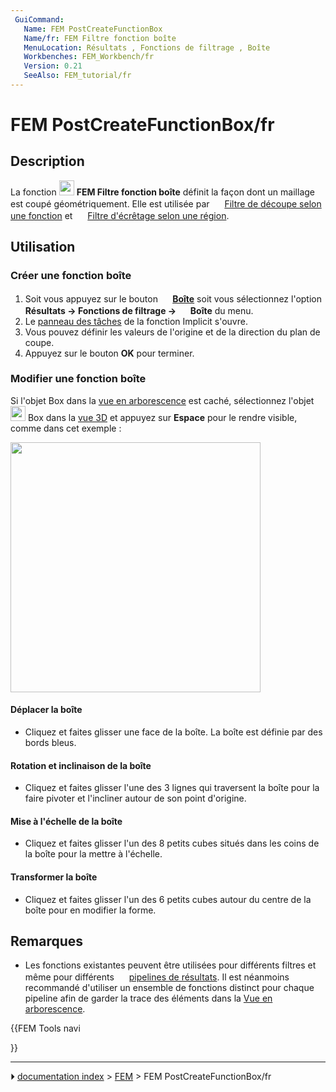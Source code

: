 ```yaml
---
 GuiCommand:
   Name: FEM PostCreateFunctionBox
   Name/fr: FEM Filtre fonction boîte
   MenuLocation: Résultats , Fonctions de filtrage , Boîte
   Workbenches: FEM_Workbench/fr
   Version: 0.21
   SeeAlso: FEM_tutorial/fr
---
```


# FEM PostCreateFunctionBox/fr

## Description

La fonction <img alt="" src=images/FEM_PostCreateFunctionBox.svg  style="width:24px;"> **FEM Filtre fonction boîte** définit la façon dont un maillage est coupé géométriquement. Elle est utilisée par <img alt="" src=images/FEM_PostFilterCutFunction.svg  style="width:16px;"> [Filtre de découpe selon une fonction](FEM_PostFilterCutFunction/fr.md) et <img alt="" src=images/FEM_PostFilterClipRegion.svg  style="width:16px;"> [Filtre d\'écrêtage selon une région](FEM_PostFilterClipRegion/fr.md).



## Utilisation



### Créer une fonction boîte 

1.  Soit vous appuyez sur le bouton **<img src="images/FEM_PostCreateFunctionBox.svg" width=16px> [Boîte](FEM_PostCreateFunctionBox/fr.md)** soit vous sélectionnez l\'option **Résultats → Fonctions de filtrage → <img src="images/FEM_PostCreateFunctionBox.svg" width=16px> Boîte** du menu.
2.  Le [panneau des tâches](Task_panel/fr.md) de la fonction Implicit s\'ouvre.
3.  Vous pouvez définir les valeurs de l\'origine et de la direction du plan de coupe.
4.  Appuyez sur le bouton **OK** pour terminer.



### Modifier une fonction boîte 

Si l\'objet Box dans la [vue en arborescence](Tree_view/fr.md) est caché, sélectionnez l\'objet <img alt="" src=images/FEM_PostCreateFunctionBox.svg  style="width:24px;"> Box dans la [vue 3D](3D_view/fr.md) et appuyez sur **Espace** pour le rendre visible, comme dans cet exemple :

<img alt="" src=images/FEM_Box-Cut-Function-Example.png  style="width:400px;">



#### Déplacer la boîte 

-   Cliquez et faites glisser une face de la boîte. La boîte est définie par des bords bleus.



#### Rotation et inclinaison de la boîte 

-   Cliquez et faites glisser l\'une des 3 lignes qui traversent la boîte pour la faire pivoter et l\'incliner autour de son point d\'origine.



#### Mise à l\'échelle de la boîte 

-   Cliquez et faites glisser l\'un des 8 petits cubes situés dans les coins de la boîte pour la mettre à l\'échelle.



#### Transformer la boîte 

-   Cliquez et faites glisser l\'un des 6 petits cubes autour du centre de la boîte pour en modifier la forme.



## Remarques

-   Les fonctions existantes peuvent être utilisées pour différents filtres et même pour différents <img alt="" src=images/FEM_PostPipelineFromResult.svg  style="width:16px;"> [pipelines de résultats](FEM_PostPipelineFromResult/fr.md). Il est néanmoins recommandé d\'utiliser un ensemble de fonctions distinct pour chaque pipeline afin de garder la trace des éléments dans la [Vue en arborescence](Tree_view/fr.md).





{{FEM Tools navi

}}



---
⏵ [documentation index](../README.md) > [FEM](Category_FEM.md) > FEM PostCreateFunctionBox/fr
